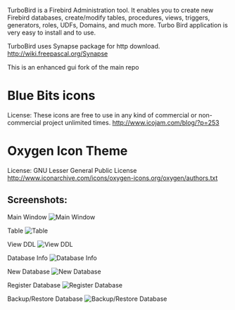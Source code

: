 TurboBird is a Firebird Administration tool. It enables you to create new Firebird databases,
create/modify tables, procedures, views, triggers, generators, roles, UDFs, Domains, and much more.
Turbo Bird application is very easy to install and to use.

TurboBird uses Synapse package for http download.
http://wiki.freepascal.org/Synapse

This is an enhanced gui fork of the main repo 

# Blue Bits icons
License: These icons are free to use in any kind of commercial or non-commercial project unlimited times.
http://www.icojam.com/blog/?p=253

# Oxygen Icon Theme 
License: GNU Lesser General Public License
http://www.iconarchive.com/icons/oxygen-icons.org/oxygen/authors.txt


## Screenshots:
Main Window
![Main Window](https://cloud.githubusercontent.com/assets/536140/5899788/714d1712-a569-11e4-878e-066211bdb876.png)

Table
![Table](https://cloud.githubusercontent.com/assets/536140/5899791/7a2c37f0-a569-11e4-8d76-86480e1cb335.png)

View DDL
![View DDL](https://cloud.githubusercontent.com/assets/536140/5899792/7a5539a2-a569-11e4-95cc-81ed3b38c774.png)

Database Info
![Database Info](https://cloud.githubusercontent.com/assets/536140/5899793/7a681a72-a569-11e4-9bc6-d9419f6ec3f0.png)

New Database
![New Database](https://cloud.githubusercontent.com/assets/536140/5899794/7a77311a-a569-11e4-8da3-dba0c382e100.png)

Register Database
![Register Database](https://cloud.githubusercontent.com/assets/536140/5899795/7a7caec4-a569-11e4-9687-97ebaebd47d1.png)

Backup/Restore Database
![Backup/Restore Database](https://cloud.githubusercontent.com/assets/536140/5899796/7a8a1af0-a569-11e4-98de-a8e6928b1ce0.png)